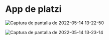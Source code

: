 # App de platzi

![Captura de pantalla de 2022-05-14 13-22-50](https://user-images.githubusercontent.com/91626236/168444062-0a4610e8-97ff-4ca5-9a84-5bbeb3aa8440.png)

![Captura de pantalla de 2022-05-14 13-23-14](https://user-images.githubusercontent.com/91626236/168444083-6ca82ba6-23d1-435a-b59d-23271b5463b2.png)
